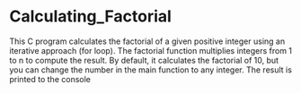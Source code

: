 # Calculating_Factorial
This C program calculates the factorial of a given positive integer using an iterative approach (for loop). The factorial function multiplies integers from 1 to n to compute the result. By default, it calculates the factorial of 10, but you can change the number in the main function to any integer. The result is printed to the console
